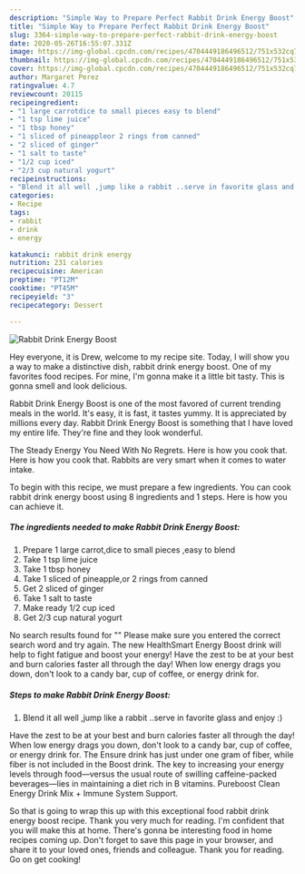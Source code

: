 ```yaml
---
description: "Simple Way to Prepare Perfect Rabbit Drink Energy Boost"
title: "Simple Way to Prepare Perfect Rabbit Drink Energy Boost"
slug: 3364-simple-way-to-prepare-perfect-rabbit-drink-energy-boost
date: 2020-05-26T16:55:07.331Z
image: https://img-global.cpcdn.com/recipes/4704449186496512/751x532cq70/rabbit-drink-energy-boost-recipe-main-photo.jpg
thumbnail: https://img-global.cpcdn.com/recipes/4704449186496512/751x532cq70/rabbit-drink-energy-boost-recipe-main-photo.jpg
cover: https://img-global.cpcdn.com/recipes/4704449186496512/751x532cq70/rabbit-drink-energy-boost-recipe-main-photo.jpg
author: Margaret Perez
ratingvalue: 4.7
reviewcount: 20115
recipeingredient:
- "1 large carrotdice to small pieces easy to blend"
- "1 tsp lime juice"
- "1 tbsp honey"
- "1 sliced of pineappleor 2 rings from canned"
- "2 sliced of ginger"
- "1 salt to taste"
- "1/2 cup iced"
- "2/3 cup natural yogurt"
recipeinstructions:
- "Blend it all well ,jump like a rabbit ..serve in favorite glass and enjoy :)"
categories:
- Recipe
tags:
- rabbit
- drink
- energy

katakunci: rabbit drink energy 
nutrition: 231 calories
recipecuisine: American
preptime: "PT12M"
cooktime: "PT45M"
recipeyield: "3"
recipecategory: Dessert

---
```



![Rabbit Drink Energy Boost](https://img-global.cpcdn.com/recipes/4704449186496512/751x532cq70/rabbit-drink-energy-boost-recipe-main-photo.jpg)

Hey everyone, it is Drew, welcome to my recipe site. Today, I will show you a way to make a distinctive dish, rabbit drink energy boost. One of my favorites food recipes. For mine, I'm gonna make it a little bit tasty. This is gonna smell and look delicious.

Rabbit Drink Energy Boost is one of the most favored of current trending meals in the world. It's easy, it is fast, it tastes yummy. It is appreciated by millions every day. Rabbit Drink Energy Boost is something that I have loved my entire life. They're fine and they look wonderful.

The Steady Energy You Need With No Regrets. Here is how you cook that. Here is how you cook that. Rabbits are very smart when it comes to water intake.


To begin with this recipe, we must prepare a few ingredients. You can cook rabbit drink energy boost using 8 ingredients and 1 steps. Here is how you can achieve it.

<!--inarticleads1-->

##### The ingredients needed to make Rabbit Drink Energy Boost:

1. Prepare 1 large carrot,dice to small pieces ,easy to blend
1. Take 1 tsp lime juice
1. Take 1 tbsp honey
1. Take 1 sliced of pineapple,or 2 rings from canned
1. Get 2 sliced of ginger
1. Take 1 salt to taste
1. Make ready 1/2 cup iced
1. Get 2/3 cup natural yogurt


No search results found for &#34;&#34; Please make sure you entered the correct search word and try again. The new HealthSmart Energy Boost drink will help to fight fatigue and boost your energy! Have the zest to be at your best and burn calories faster all through the day! When low energy drags you down, don&#39;t look to a candy bar, cup of coffee, or energy drink for. 

<!--inarticleads2-->

##### Steps to make Rabbit Drink Energy Boost:

1. Blend it all well ,jump like a rabbit ..serve in favorite glass and enjoy :)


Have the zest to be at your best and burn calories faster all through the day! When low energy drags you down, don&#39;t look to a candy bar, cup of coffee, or energy drink for. The Ensure drink has just under one gram of fiber, while fiber is not included in the Boost drink. The key to increasing your energy levels through food—versus the usual route of swilling caffeine-packed beverages—lies in maintaining a diet rich in B vitamins. Pureboost Clean Energy Drink Mix + Immune System Support. 

So that is going to wrap this up with this exceptional food rabbit drink energy boost recipe. Thank you very much for reading. I'm confident that you will make this at home. There's gonna be interesting food in home recipes coming up. Don't forget to save this page in your browser, and share it to your loved ones, friends and colleague. Thank you for reading. Go on get cooking!
